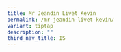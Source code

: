 ```yaml
---
title: Mr Jeandin Livet Kevin
permalink: /mr-jeandin-livet-kevin/
variant: tiptap
description: ""
third_nav_title: IS
---
```


